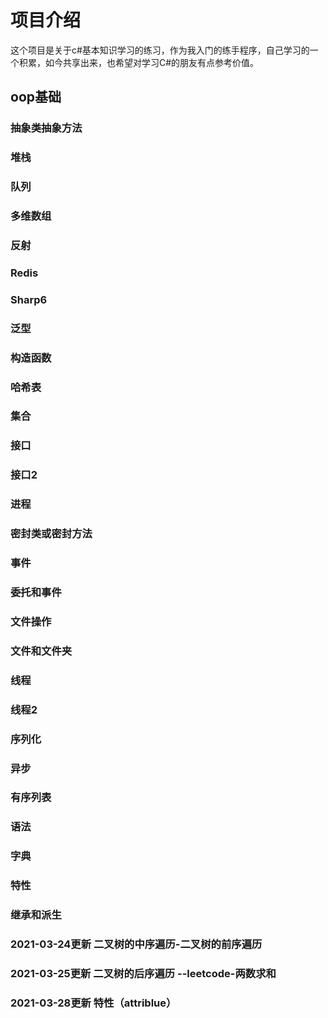 # 项目介绍
这个项目是关于c#基本知识学习的练习，作为我入门的练手程序，自己学习的一个积累，如今共享出来，也希望对学习C#的朋友有点参考价值。


## oop基础



### 抽象类抽象方法
### 堆栈
### 队列
### 多维数组
### 反射
### Redis
### Sharp6
### 泛型
### 构造函数
### 哈希表
### 集合
### 接口
### 接口2
### 进程
### 密封类或密封方法
### 事件
### 委托和事件
### 文件操作
### 文件和文件夹
### 线程
### 线程2
### 序列化
### 异步
### 有序列表
### 语法
### 字典
### 特性
### 继承和派生

### 2021-03-24更新 二叉树的中序遍历-二叉树的前序遍历
### 2021-03-25更新 二叉树的后序遍历 --leetcode-两数求和
### 2021-03-28更新  特性（attriblue）



